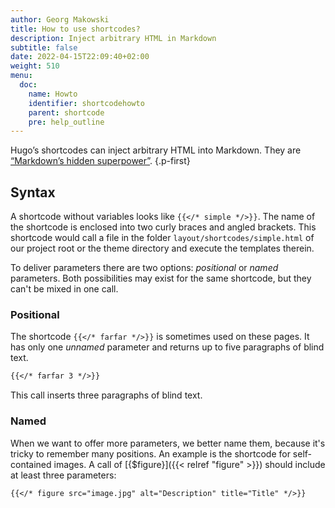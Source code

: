```yaml
---
author: Georg Makowski
title: How to use shortcodes?
description: Inject arbitrary HTML in Markdown
subtitle: false
date: 2022-04-15T22:09:40+02:00 
weight: 510
menu:
  doc:
    name: Howto
    identifier: shortcodehowto
    parent: shortcode 
    pre: help_outline
---
```


Hugo’s shortcodes can inject arbitrary HTML into Markdown. They are [“Markdown’s hidden superpower”](https://gohugo.io).
{.p-first} <!--more-->

## Syntax

A shortcode without variables looks like `{{</* simple */>}}`. The name of the shortcode is enclosed into two curly braces and angled brackets. This shortcode would call a file in the folder `layout/shortcodes/simple.html` of our project root or the theme directory and execute the templates therein.

To deliver parameters there are two options: _positional_ or _named_ parameters. Both possibilities may exist for the same shortcode, but they can't be mixed in one call.

### Positional

The shortcode  `{{</* farfar */>}}` is sometimes used on these pages. It has only one _unnamed_ parameter and returns up to five paragraphs of blind text.

```md {.left}
{{</* farfar 3 */>}}  
```

This call inserts three paragraphs of blind text.

### Named

When we want to offer more parameters, we better name them, because it's tricky to remember many positions. An example is the shortcode for self-contained images. A call of [{$figure}]({{< relref "figure" >}}) should include at least three parameters:

```md
{{</* figure src="image.jpg" alt="Description" title="Title" */>}} 
```
